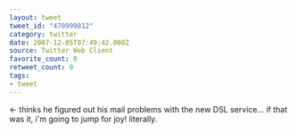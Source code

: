 ```yaml
---
layout: tweet
tweet_id: "470999812"
category: twitter
date: 2007-12-05T07:49:42.000Z
source: Twitter Web Client
favorite_count: 0
retweet_count: 0
tags:
- tweet
---
```


&lt;- thinks he figured out his mail problems with the new DSL service... if that was it, i'm going to jump for joy! literally.
